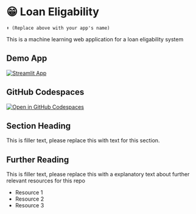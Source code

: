 # 😁 Loan Eligability 
```
⬆️ (Replace above with your app's name)
```

This is a machine learning web application for a loan eligability system

## Demo App

[![Streamlit App](https://static.streamlit.io/badges/streamlit_badge_black_white.svg)](https://sk-loan_eligability.streamlit.app/)

## GitHub Codespaces

[![Open in GitHub Codespaces](https://github.com/codespaces/badge.svg)](https://codespaces.new/streamlit/app-starter-kit?quickstart=1)

## Section Heading

This is filler text, please replace this with text for this section.

## Further Reading

This is filler text, please replace this with a explanatory text about further relevant resources for this repo
- Resource 1
- Resource 2
- Resource 3

